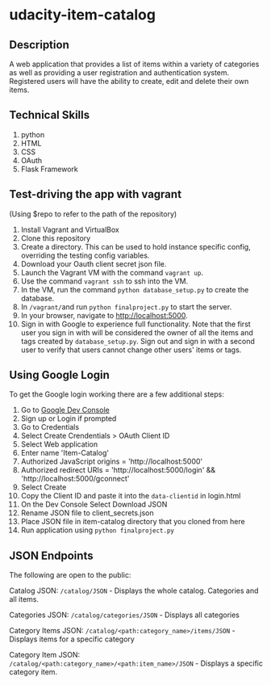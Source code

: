 udacity-item-catalog
=============

Description
-------------
A web application that provides a list of items within a variety of categories as well as providing a user registration and authentication system. Registered users will have the ability to create, edit and delete their own items.

Technical Skills
-----------------
1. python
2. HTML
3. CSS
4. OAuth
5. Flask Framework

Test-driving the app with vagrant
-------------
(Using $repo to refer to the path of the repository)

1. Install Vagrant and VirtualBox
2. Clone this repository
3. Create a directory. This can be used to hold instance specific config, overriding the testing config variables.
4. Download your Oauth client secret json file.
5. Launch the Vagrant VM with the command `vagrant up`.
6. Use the command `vagrant ssh` to ssh into the VM.
7. In the VM, run the command `python database_setup.py` to create the database.
8. In `/vagrant/`and run `python finalproject.py` to start the server.
9. In your browser, navigate to [http://localhost:5000](http://localhost:5000).
10. Sign in with Google to experience full functionality. Note that the first user you sign in with will be considered the owner of all the items and tags created by `database_setup.py`. Sign out and sign in with a second user to verify that users cannot change other users' items or tags.

Using Google Login
---------------------
To get the Google login working there are a few additional steps:

1. Go to [Google Dev Console](https://console.developers.google.com)
2. Sign up or Login if prompted
3. Go to Credentials
4. Select Create Crendentials > OAuth Client ID
5. Select Web application
6. Enter name 'Item-Catalog'
7. Authorized JavaScript origins = 'http://localhost:5000'
8. Authorized redirect URIs = 'http://localhost:5000/login' && 'http://localhost:5000/gconnect'
9. Select Create
10. Copy the Client ID and paste it into the `data-clientid` in login.html
11. On the Dev Console Select Download JSON
12. Rename JSON file to client_secrets.json
13. Place JSON file in item-catalog directory that you cloned from here
14. Run application using `python finalproject.py`

JSON Endpoints
-----------------
The following are open to the public:

Catalog JSON: `/catalog/JSON`
    - Displays the whole catalog. Categories and all items.

Categories JSON: `/catalog/categories/JSON`
    - Displays all categories

Category Items JSON: `/catalog/<path:category_name>/items/JSON`
    - Displays items for a specific category

Category Item JSON: `/catalog/<path:category_name>/<path:item_name>/JSON`
    - Displays a specific category item.

